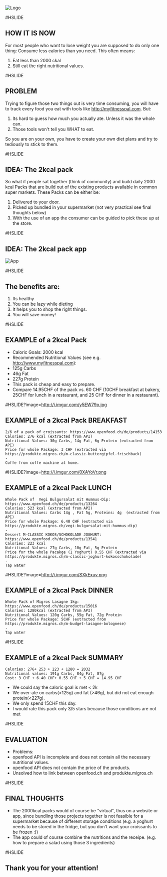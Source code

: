 
![Logo](http://i.imgur.com/ewtsGPn.png "Eat healthy, lose weight, shop like a pro and save money.")

#HSLIDE
## HOW IT IS NOW

For most people who want to lose weight you are supposed to do only one thing: Consume less calories than you need. This often means:

1. Eat less than 2000 ckal
2. Still eat the right nutritional values. 

#HSLIDE
## PROBLEM
Trying to figure those two things out is very time consuming, you will have to track every food you eat with tools like http://myfitnesspal.com. But:

1. Its hard to guess how much you actually ate. Unless it was the whole can. 
2. Those tools won't tell you WHAT to eat. 

So you are on your own, you have to create your own diet plans and try to tediously to stick to them. 

#HSLIDE
## IDEA: The 2kcal pack

So what if people sat together (think of community) and build daily 2000 kcal Packs that are build out of the existing products available in common super markets. These Packs can be either be:

1. Delivered to your door.
2. Picked up bundled in your supermarket (not very practical see final thoughts below)
3. With the use of an app the consumer can be guided to pick these up at the store.

#HSLIDE
## IDEA: The 2kcal pack app

![App](http://i.imgur.com/PNUL8oC.jpg "A little app helps you to find your 2kcal pack")

#HSLIDE
## The benefits are: 

1. Its healthy
2. You can be lazy while dieting
3. It helps you to shop the right things. 
4. You will save money!

#HSLIDE
## EXAMPLE of a 2kcal Pack

- Caloric Goals: 2000 kcal
- Recommended Nutritional Values (see e.g. http://www.myfitnesspal.com): 
 - 125g Carbs
 - 46g Fat
 - 227g Protein
- This pack is cheap and easy to prepare.
 - Compare 14.95CHF of the pack vs. 60 CHF (10CHF breakfast at bakery, 25CHF for lunch in a restaurant, and 25 CHF for dinner in a restaurant). 

#HSLIDE?image=http://i.imgur.com/y5EW79o.jpg
## EXAMPLE of a 2kcal Pack BREAKFAST
    2/6 of a pack of croissants: https://www.openfood.ch/de/products/14153 
    Calories: 276 kcal (extracted from API)
    Nutritional Values: 30g Carbs, 14g Fat, 6g Protein (extracted from API)
    Price for whole Package: 3 CHF (extracted via https://produkte.migros.ch/m-classic-buttergipfel-frischback)
    -
    Coffe from coffe machine at home. 

#HSLIDE?image=http://i.imgur.com/0XAYoVr.png
## EXAMPLE of a 2kcal Pack LUNCH 
    Whole Pack of  Vegi Bulgursalat mit Hummus-Dip: https://www.openfood.ch/de/products/13264
    Calories: 523 kcal (extracted from API)
    Nutritional Values: Carbs 14g , Fat 5g, Proteins: 4g  (extracted from API)
    Price for whole Package: 6.40 CHF (extracted via https://produkte.migros.ch/vegi-bulgursalat-mit-hummus-dip)
    -
    Dessert M-CLASSIC KOKOS/SCHOKOLADE JOGHURT: https://www.openfood.ch/de/products/13541
    Calories: 223 kcal
    Nutritional Values: 27g Carbs, 10g Fat, 5g Protein
    Price for the whole Pacakge (1 Yoghurt) 0.55 CHF (extracted via https://produkte.migros.ch/m-classic-joghurt-kokosschokolade)
    - 
    Tap water

#HSLIDE?image=http://i.imgur.com/SXkExuv.png
## EXAMPLE of a 2kcal Pack DINNER
    Whole Pack of Migros Lasagne 1kg: https://www.openfood.ch/de/products/15016
    Calories: 1280kcal (extracted from API)
    Nutritional Values: 120g Carbs, 55g Fat, 72g Protein
    Price for whole Package: 5CHF (extracted from https://produkte.migros.ch/m-budget-lasagne-bolognese)
    - 
    Tap water

#HSLIDE
## EXAMPLE of a 2kcal Pack SUMMARY
    Calories: 276+ 253 + 223 + 1280 = 2032 
    Nutritional values: 191g Carbs, 84g Fat, 87g 
    Cost: 3 CHF + 6.40 CHF+ 0.55 CHF + 5 CHF = 14.95 CHF

- We could say the caloric goal is met < 2k
- We over-ate on carbs(>125g) and fat (>46g), but did not eat enough protein(<227g).
- We only spend 15CHF this day. 
- I would rate this pack only 3/5 stars because those conditions are not met

#HSLIDE
## EVALUATION

- Problems:
 - openfood API is incomplete and does not contain all the necessary nutritional values. 
 - openfood API does not contain the price of the products. 
 - Unsolved how to link between openfood.ch and produkte.migros.ch

#HSLIDE
## FINAL THOUGHTS

- The 2000kcal packs would of course be "virtual", thus on a website or app, since bundling those projects together is not feasible for a supermarket because of different storage conditions (e.g. a yoghurt needs to be stored in the fridge, but you don't want your croissants to be frozen :))
- The app could of course combine the nutritions and the receipe. (e.g. how to prepare a salad using those 3 ingredients)

#HSLIDE
## Thank you for your attention!